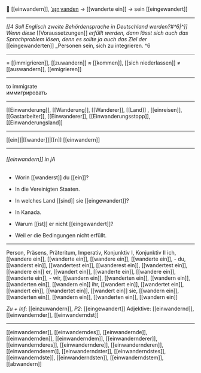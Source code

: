 🚶 [[einwandern]], [ˈaɪ̯nˌvandɐn](https://youglish.com/pronounce/einwandern/german) → [[wanderte ein]] → sein [[eingewandert]]

---
*[[4 Soll Englisch zweite Behördensprache in Deutschland werden?#^6|^]]* _Wenn diese_ [[Voraussetzungen]] _erfüllt werden, dann lässt sich auch das Sprachproblem lösen, denn es sollte ja auch das Ziel der_ [[eingewanderten]] _Personen sein, sich zu integrieren. ^6


---
= [[immigrieren]], [[zuwandern]]
≈ [[kommen]], [[sich niederlassen]]
≠ [[auswandern]], [[emigrieren]]

---
to immigrate  
иммигрировать

---
[[Einwanderung]], [[Wanderung]], [[Wanderer]], [[Land]]
, [[einreisen]], [[Gastarbeiter]], [[Einwanderer]], [[Einwanderungsstopp]], [[Einwanderungsland]]

---
[[ein]]|[[wander]]|[[n]]
[[einwandern]]


---
###### [[einwandern]] in jA
- Worin [[wanderst]] du [[ein]]?
- In die Vereinigten Staaten.

- In welches Land [[sind]] sie [[eingewandert]]?
- In Kanada.

- Warum [[ist]] er nicht [[eingewandert]]?
- Weil er die Bedingungen nicht erfüllt.

---
Person, Präsens, Präteritum, Imperativ, Konjunktiv I, Konjunktiv II
ich, [[wandere ein]], [[wanderte ein]], [[wandere ein]], [[wanderte ein]], -
du, [[wanderst ein]], [[wandertest ein]], [[wanderest ein]], [[wandertest ein]], [[wandere ein]]
er, [[wandert ein]], [[wanderte ein]], [[wandere ein]], [[wanderte ein]], -
wir, [[wandern ein]], [[wanderten ein]], [[wandern ein]], [[wanderten ein]], [[wandern ein]]
ihr, [[wandert ein]], [[wandertet ein]], [[wandert ein]], [[wandertet ein]], [[wandert ein]]
sie, [[wandern ein]], [[wanderten ein]], [[wandern ein]], [[wanderten ein]], [[wandern ein]]

*Zu + Inf*: [[einzuwandern]], *P2*: [[eingewandert]]
Adjektive: [[einwandernd]], [[einwandernder]], [[einwanderndst]]

---
[[einwandernder]], [[einwanderndes]], [[einwandernde]], [[einwandernden]], [[einwanderndem]], [[einwandernderer]], [[einwandernderes]], [[einwanderndere]], [[einwandernderen]], [[einwandernderem]], [[einwanderndster]], [[einwanderndstes]], [[einwanderndste]], [[einwanderndsten]], [[einwanderndstem]], [[abwandern]]